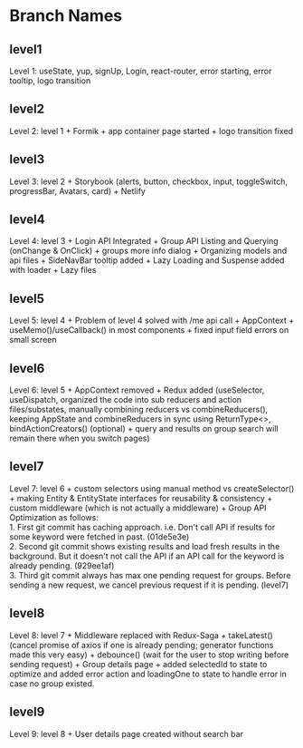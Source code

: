 # Branch Names

## level1

Level 1: useState, yup, signUp, Login, react-router, error starting, error tooltip, logo transition

## level2

Level 2: level 1 + Formik + app container page started + logo transition fixed

## level3

Level 3: level 2 + Storybook (alerts, button, checkbox, input, toggleSwitch, progressBar, Avatars, card) + Netlify

## level4

Level 4: level 3 + Login API Integrated + Group API Listing and Querying (onChange & OnClick) + groups more info dialog + Organizing models and api files + SideNavBar tooltip added + Lazy Loading and Suspense added with loader + Lazy files

## level5

Level 5: level 4 + Problem of level 4 solved with /me api call + AppContext + useMemo()/useCallback() in most components + fixed input field errors on small screen

## level6

Level 6: level 5 + AppContext removed + Redux added (useSelector, useDispatch, organized the code into sub reducers and action files/substates, manually combining reducers vs combineReducers(), keeping AppState and combineReducers in sync using ReturnType<>, bindActionCreators() (optional) + query and results on group search will remain there when you switch pages)

## level7

Level 7: level 6 + custom selectors using manual method vs createSelector() + making Entity & EntityState interfaces for reusability & consistency + custom middleware (which is not actually a middleware) + Group API Optimization as follows:
<br>1. First git commit has caching approach. i.e. Don't call API if results for some keyword were fetched in past.
(01de5e3e)
<br>2. Second git commit shows existing results and load fresh results in the background. But it doesn't not call the API if an API call for the keyword is already pending.
(929ee1af)
<br>3. Third git commit always has max one pending request for groups. Before sending a new request, we cancel previous request if it is pending.
(level7)

## level8

Level 8: level 7 + Middleware replaced with Redux-Saga + takeLatest() (cancel promise of axios if one is already pending; generator functions made this very easy) + debounce() (wait for the user to stop writing before sending request) + Group details page + added selectedId to state to optimize and added error action and loadingOne to state to handle error in case no group existed.

## level9

Level 9: level 8 + User details page created without search bar
